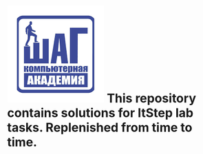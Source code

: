  # ![Screenshot](ItStep.png) This repository contains solutions for ItStep lab tasks. Replenished from time to time.
